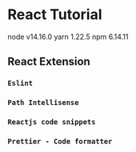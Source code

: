 # React Tutorial

node v14.16.0
yarn 1.22.5
npm 6.14.11

## React Extension

### `Eslint`
### `Path Intellisense`
### `Reactjs code snippets`
### `Prettier - Code formatter`
